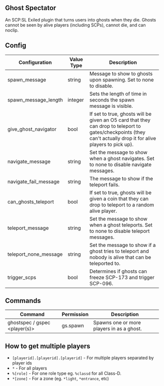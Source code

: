## Ghost Spectator
An SCP:SL Exiled plugin that turns users into ghosts when they die. Ghosts cannot be seen by alive players (including SCPs), cannot die, and can noclip.

## Config
| Configuration           | Value Type | Description                                                                                                                                                        |
|-------------------------|------------|--------------------------------------------------------------------------------------------------------------------------------------------------------------------|
| spawn\_message          | string     | Message to show to ghosts upon spawning\. Set to none to disable\.                                                                                                 |
| spawn\_message\_length  | integer    | Sets the length of time in seconds the spawn message is visible\.                                                                                                  |
| give\_ghost\_navigator  | bool       | If set to true, ghosts will be given an O5 card that they can drop to teleport to gates/checkpoints \(they can't actually drop it for alive players to pick up\)\. |
| navigate\_message       | string     | Set the message to show when a ghost navigates\. Set to none to disable navigate messages\.                                                                        |
| navigate\_fail\_message | string     | The message to show if the teleport fails\.                                                                                                                        |
| can\_ghosts\_teleport   | bool       | If set to true, ghosts will be given a coin that they can drop to teleport to a random alive player\.                                                              |
| teleport\_message       | string     | Set the message to show when a ghost teleports\. Set to none to disable teleport messages\.                                                                        |
| teleport\_none\_message | string     | Set the message to show if a ghost tries to teleport and nobody is alive that can be teleported to\.                                                               |
| trigger\_scps           | bool       | Determines if ghosts can freeze SCP\-173 and trigger SCP\-096\.                                                                                                    |

## Commands
| Command                         | Permission | Description                                |
|---------------------------------|------------|--------------------------------------------|
| ghostspec / gspec <player\(s\)> | gs\.spawn  | Spawns one or more players in as a ghost\. |

## How to get multiple players
- `[playerid].[playerid].[playerid]` - For multiple players separated by player ids
- `*` - For all players
- `%[role]` - For one role type eg. `%classd` for all Class-D.
- `*[zone]` - For a zone (eg. `*light`, `*entrance`, etc)